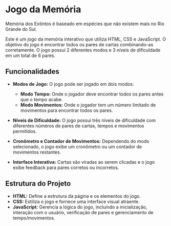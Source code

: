 # Jogo da Memória
Memória dos Extintos é baseado em espécies que não existem mais no Rio Grande do Sul.

Este é um jogo da memória interativo que utiliza HTML, CSS e JavaScript. O objetivo do jogo é encontrar todos os pares de cartas combinando-as corretamente. O jogo possui 2 diferentes modos e 3 níveis de dificuldade em um total de 6 pares.

## Funcionalidades

- **Modos de Jogo:** O jogo pode ser jogado em dois modos:
  - **Modo Tempo:** Onde o jogador deve encontrar todos os pares antes que o tempo acabe.
  - **Modo Movimentos:** Onde o jogador tem um número limitado de movimentos para encontrar todos os pares.

- **Níveis de Dificuldade:** O jogo possui três níveis de dificuldade com diferentes números de pares de cartas, tempos e movimentos permitidos.

- **Cronômetro e Contador de Movimentos:** Dependendo do modo selecionado, o jogo exibe um cronômetro ou um contador de movimentos restantes.

- **Interface Interativa:** Cartas são viradas ao serem clicadas e o jogo exibe feedback para pares corretos ou incorretos.

## Estrutura do Projeto

- **HTML:** Define a estrutura da página e os elementos do jogo.
- **CSS:** Estiliza o jogo e fornece uma interface visual atraente.
- **JavaScript:** Gerencia a lógica do jogo, incluindo a inicialização, interação com o usuário, verificação de pares e gerenciamento de tempo/movimentos.
